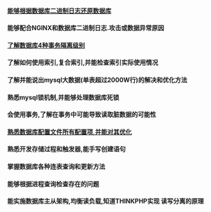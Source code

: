 #### [能够根据数据库二进制日志还原数据库](http://www.jb51.net/article/76017.htm)
#### 能够配合NGINX和数据库二进制日志.攻击或数据异常原因

#### [了解数据库4种事务隔离级别](./事务隔离级别.md)
#### 了解如何使用索引,复合索引,并能检查索引实际使用情况
#### 了解并能说出mysql大数据(单表超过2000W行)的解决和优化方法
#### 熟悉mysql锁机制,并能够处理数据库死锁
#### 会使用事务,了解在事务中可能导致读取脏数据的可能性

#### [熟悉数据库配置文件所有配置项,并能对其优化](./myCnf.md)
#### 熟悉开发存储过程和触发器,能手写创建语句
#### 掌握数据库各种连表查询和更新方法

#### 能够根据进程查询检查存在的问题
#### 能实施数据库主从架构,均衡读负载,知道THINKPHP实现 读写分离的原理
